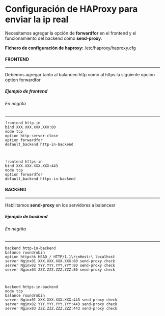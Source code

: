 # Configuración de HAProxy para enviar la ip real

Necesitamos agregar la opción de **forwardfor** en el frontend y el funcionamiento del backend como **send-proxy**.

**Fichero de configuración de haproxy:** /etc/haproxy/haproxy.cfg

#### FRONTEND
----
Debemos agregar tanto al balanceo http como al https la siguiente opción
	option forwardfor

##### Ejemplo de frontend
###### En negrita
----
	frontend http-in
	bind XXX.XXX.XXX.XXX:80
	mode tcp
	option http-server-close
	option forwardfor
	default_backend http-in-backend



	frontend https-in
	bind XXX.XXX.XXX.XXX:443
	mode tcp
	option forwardfor
	default_backend https-in-backend

#### BACKEND
----
Habilitamos **send-proxy** en los servidores a balancear
  
##### Ejemplo de backend
###### En negrita
----  
	backend http-in-backend
	balance roundrobin
	option httpchk HEAD / HTTP/1.1\r\nHost:\ localhost
	server Nginx01 XXX.XXX.XXX.XXX:80 send-proxy check
	server Nginx02 YYY.YYY.YYY.YYY:80 send-proxy check
	server Nginx03 ZZZ.ZZZ.ZZZ.ZZZ:80 send-proxy check



	backend https-in-backend
	mode tcp
	balance roundrobin
	server Nginx01 XXX.XXX.XXX.XXX:443 send-proxy check
	server Nginx02 YYY.YYY.YYY.YYY:443 send-proxy check
	server Nginx03 ZZZ.ZZZ.ZZZ.ZZZ:443 send-proxy check


